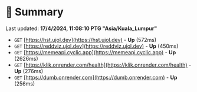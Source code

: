 # 📖 Summary
Last updated: **17/4/2024, 11:08:10 PTG "Asia/Kuala_Lumpur"**

- `GET` [https://hst.ujol.dev](https://hst.ujol.dev) - **Up** (572ms)
- `GET` [https://reddviz.ujol.dev](https://reddviz.ujol.dev) - **Up** (450ms)
- `GET` [https://memeapi.cyclic.app](https://memeapi.cyclic.app) - **Up** (2626ms)
- `GET` [https://klik.onrender.com/health](https://klik.onrender.com/health) - **Up** (276ms)
- `GET` [https://dumb.onrender.com](https://dumb.onrender.com) - **Up** (256ms)
